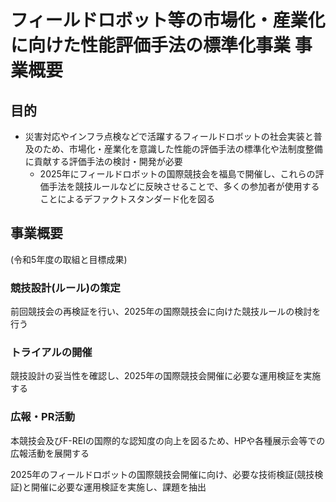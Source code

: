 # フィールドロボット等の市場化・産業化に向けた性能評価手法の標準化事業 事業概要

## 目的

- 災害対応やインフラ点検などで活躍するフィールドロボットの社会実装と普及のため、市場化・産業化を意識した性能の評価手法の標準化や法制度整備に貢献する評価手法の検討・開発が必要
  - 2025年にフィールドロボットの国際競技会を福島で開催し、これらの評価手法を競技ルールなどに反映させることで、多くの参加者が使用することによるデファクトスタンダード化を図る

## 事業概要

(令和5年度の取組と目標成果)

### 競技設計(ルール)の策定

 前回競技会の再検証を行い、2025年の国際競技会に向けた競技ルールの検討を行う

### トライアルの開催

競技設計の妥当性を確認し、2025年の国際競技会開催に必要な運用検証を実施する

### 広報・PR活動  

本競技会及びF-REIの国際的な認知度の向上を図るため、HPや各種展示会等での広報活動を展開する

2025年のフィールドロボットの国際競技会開催に向け、必要な技術検証(競技検証)と開催に必要な運用検証を実施し、課題を抽出
